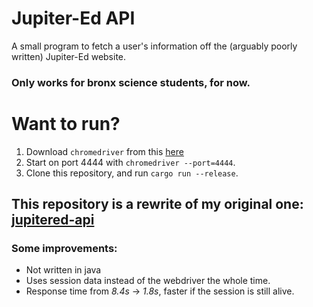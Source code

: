 # Jupiter-Ed API 
A small program to fetch a user's information off the (arguably poorly written) Jupiter-Ed website.
### Only works for bronx science students, for now.

# Want to run?
1. Download `chromedriver` from this [here](https://chromedriver.chromium.org/downloads)
2. Start on port 4444 with `chromedriver --port=4444`.
3. Clone this repository, and run `cargo run --release`.

## This repository is a rewrite of my original one: [jupitered-api](https://github.com/niooii/jupitered-api)
### Some improvements:
- Not written in java
- Uses session data instead of the webdriver the whole time.
- Response time from *8.4s* -> *1.8s*, faster if the session is still alive. 
